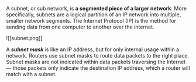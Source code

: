 A subnet, or sub network, is **a segmented piece of a larger network**. More specifically, subnets are a logical partition of an IP network into multiple, smaller network segments. The Internet Protocol (IP) is the method for sending data from one computer to another over the internet.

![[subnet.png]]

A ***subnet mask*** is like an IP address, but for only internal usage within a network. Routers use subnet masks to route data packets to the right place. Subnet masks are not indicated within data packets traversing the Internet — those packets only indicate the destination IP address, which a router will match with a subnet.